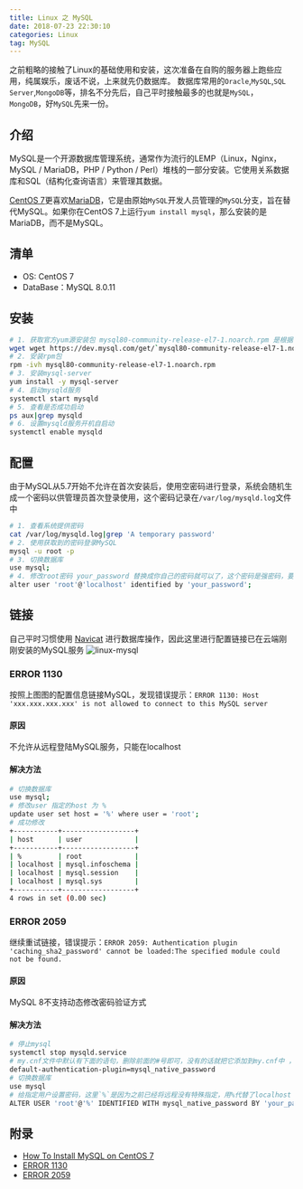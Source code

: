 ```yaml
---
title: Linux 之 MySQL
date: 2018-07-23 22:30:10
categories: Linux
tag: MySQL
---
```


之前粗略的接触了Linux的基础使用和安装，这次准备在自购的服务器上跑些应用，纯属娱乐，废话不说，上来就先仍数据库。
数据库常用的`Oracle`,`MySQL`,`SQL Server`,`MongoDB`等，排名不分先后，自己平时接触最多的也就是`MySQL`，`MongoDB`，好`MySQL`先来一份。

## 介绍
MySQL是一个开源数据库管理系统，通常作为流行的LEMP（Linux，Nginx，MySQL / MariaDB，PHP / Python / Perl）堆栈的一部分安装。它使用关系数据库和SQL（结构化查询语言）来管理其数据。

[CentOS 7](https://www.centos.org)更喜欢[MariaDB](https://mariadb.org)，它是由原始`MySQL`开发人员管理的`MySQL`分支，旨在替代MySQL。如果你在CentOS 7上运行`yum install mysql`，那么安装的是MariaDB，而不是MySQL。

<!-- more -->

## 清单
* OS: CentOS 7
* DataBase：MySQL 8.0.11

## 安装

```bash
# 1. 获取官方yum源安装包 mysql80-community-release-el7-1.noarch.rpm 是根据官网提供的版本信息
wget wget https://dev.mysql.com/get/`mysql80-community-release-el7-1.noarch.rpm`
# 2. 安装rpm包
rpm -ivh mysql80-community-release-el7-1.noarch.rpm
# 3. 安装mysql-server
yum install -y mysql-server
# 4. 启动mysqld服务
systemctl start mysqld
# 5. 查看是否成功启动
ps aux|grep mysqld
# 6. 设置mysqld服务开机自启动
systemctl enable mysqld
```

## 配置

由于MySQL从5.7开始不允许在首次安装后，使用空密码进行登录，系统会随机生成一个密码以供管理员首次登录使用，这个密码记录在`/var/log/mysqld.log`文件中

```bash
# 1. 查看系统提供密码
cat /var/log/mysqld.log|grep 'A temporary password'
# 2. 使用获取到的密码登录MySQL
mysql -u root -p
# 3. 切换数据库
use mysql;
# 4. 修改root密码 your_password 替换成你自己的密码就可以了，这个密码是强密码，要求密码包含大小写字母、数字及标点符号，长度大于6
alter user 'root'@'localhost' identified by 'your_password';
```

## 链接
自己平时习惯使用 [Navicat](https://www.navicat.com.cn) 进行数据库操作，因此这里进行配置链接已在云端刚刚安装的MySQL服务
![linux-mysql](https://res.cloudinary.com/incoder/image/upload/v1532362215/blog/linux-mysql.png)
### ERROR 1130
按照上图图的配置信息链接MySQL，发现错误提示：`ERROR 1130: Host 'xxx.xxx.xxx.xxx' is not allowed to connect to this MySQL server`

#### 原因
不允许从远程登陆MySQL服务，只能在localhost

#### 解决方法
```bash
# 切换数据库
use mysql;
# 修改user 指定的host 为 %
update user set host = '%' where user = 'root';
# 成功修改
+-----------+------------------+
| host      | user             |
+-----------+------------------+
| %         | root             |
| localhost | mysql.infoschema |
| localhost | mysql.session    |
| localhost | mysql.sys        |
+-----------+------------------+
4 rows in set (0.00 sec)
```

### ERROR 2059
继续重试链接，错误提示：`ERROR 2059: Authentication plugin 'caching_sha2_password' cannot be loaded:The specified module could not be found.`

#### 原因
MySQL 8不支持动态修改密码验证方式

#### 解决方法
```bash
# 停止mysql
systemctl stop mysqld.service
# my.cnf文件中默认有下面的语句，删除前面的#号即可，没有的话就把它添加到my.cnf中 ，默认路径`/etc/my.cnf`
default-authentication-plugin=mysql_native_password
# 切换数据库
use mysql
# 给指定用户设置密码，这里`%`是因为之前已经将远程没有特殊指定，用%代替了localhost
ALTER USER 'root'@'%' IDENTIFIED WITH mysql_native_password BY 'your_password';
```

## 附录
* [How To Install MySQL on CentOS 7](https://www.digitalocean.com/community/tutorials/how-to-install-mysql-on-centos-7)
* [ERROR 1130](https://blog.csdn.net/nyist327/article/details/45074559)
* [ERROR 2059](https://blog.csdn.net/airt_xiang/article/details/80261674)